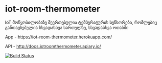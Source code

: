 # iot-room-thermometer
IoT მოწყობილობაზე შეერთებულია ტემპერატურის სენსორები, რომლებიც განთავსებულია სხვადასხვა სართულზე, სხვადასხვა ოთახში

App - https://iot-room-thermometer.herokuapp.com/

API - http://docs.iotroomthermometer.apiary.io/

[![Build Status](https://travis-ci.org/freeuni-sdp/iot-room-thermometer.svg?branch=master)](https://travis-ci.org/freeuni-sdp/iot-room-thermometer)
